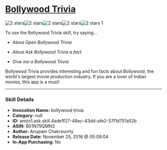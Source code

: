 # [Bollywood Trivia](http://alexa.amazon.com/#skills/amzn1.ask.skill.4ade1f27-48ec-43dd-afe2-57f1d751a52b)
![2 stars](../../images/ic_star_black_18dp_1x.png)![2 stars](../../images/ic_star_black_18dp_1x.png)![2 stars](../../images/ic_star_border_black_18dp_1x.png)![2 stars](../../images/ic_star_border_black_18dp_1x.png)![2 stars](../../images/ic_star_border_black_18dp_1x.png) 1

To use the Bollywood Trivia skill, try saying...

* *Alexa Open Bollywood Trivia*

* *Alexa Ask Bollywood Trivia a fact*

* *Give me a Bollywood Trivia*

Bollywood Trivia provides interesting and fun facts about Bollywood, the world's largest movie production industry. If you are a lover of Indian movies, this app is a must!

***

### Skill Details

* **Invocation Name:** bollywood trivia
* **Category:** null
* **ID:** amzn1.ask.skill.4ade1f27-48ec-43dd-afe2-57f1d751a52b
* **ASIN:** B01N79QMN3
* **Author:** Anupam Chakravorty
* **Release Date:** November 25, 2016 @ 05:09:04
* **In-App Purchasing:** No
